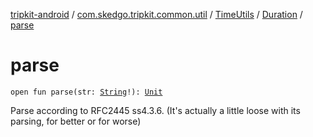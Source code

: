 [tripkit-android](../../../index.md) / [com.skedgo.tripkit.common.util](../../index.md) / [TimeUtils](../index.md) / [Duration](index.md) / [parse](./parse.md)

# parse

`open fun parse(str: `[`String`](https://kotlinlang.org/api/latest/jvm/stdlib/kotlin/-string/index.html)`!): `[`Unit`](https://kotlinlang.org/api/latest/jvm/stdlib/kotlin/-unit/index.html)

Parse according to RFC2445 ss4.3.6. (It's actually a little loose with its parsing, for better or for worse)

